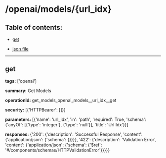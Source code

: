 # /openai/models/{url_idx}

## Table of contents:
- [get](#get)

- [json file](./_openai_models_{url_idx}.json)

---
<a name="get"></a>
## get

**tags:** ['openai']

**summary:** Get Models

**operationId:** get_models_openai_models__url_idx__get

**security:** [{'HTTPBearer': []}]

**parameters:** [{'name': 'url_idx', 'in': 'path', 'required': True, 'schema': {'anyOf': [{'type': 'integer'}, {'type': 'null'}], 'title': 'Url Idx'}}]

**responses:** {'200': {'description': 'Successful Response', 'content': {'application/json': {'schema': {}}}}, '422': {'description': 'Validation Error', 'content': {'application/json': {'schema': {'$ref': '#/components/schemas/HTTPValidationError'}}}}}

